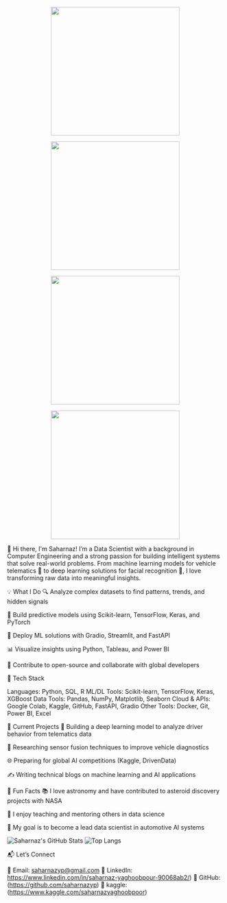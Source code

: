 <p align="center">
  <img src="https://media.giphy.com/media/qgQUggAC3Pfv687qPC/giphy.gif" width="300"/>
</p>
<p align="center">
  <img src="https://media.giphy.com/media/kH1DBkPNyZPOk0BxrM/giphy.gif" width="300"/>
</p>
<p align="center">
  <img src="https://media.giphy.com/media/ZVik7pBtu9dNS/giphy.gif" width="300"/>
</p>
<p align="center">
  <img src="https://media.giphy.com/media/du3J3cXyzhj75IOgvA/giphy.gif" width="300"/>
</p>


👋 Hi there, I'm Saharnaz!
I’m a Data Scientist with a background in Computer Engineering and a strong passion for building intelligent systems that solve real-world problems. From machine learning models for vehicle telematics 🚗 to deep learning solutions for facial recognition 📸, I love transforming raw data into meaningful insights.



💡 What I Do
🔍 Analyze complex datasets to find patterns, trends, and hidden signals

🧠 Build predictive models using Scikit-learn, TensorFlow, Keras, and PyTorch

🚀 Deploy ML solutions with Gradio, Streamlit, and FastAPI

📊 Visualize insights using Python, Tableau, and Power BI

🔧 Contribute to open-source and collaborate with global developers

🧰 Tech Stack

Languages:        Python, SQL, R
ML/DL Tools:      Scikit-learn, TensorFlow, Keras, XGBoost
Data Tools:       Pandas, NumPy, Matplotlib, Seaborn
Cloud & APIs:     Google Colab, Kaggle, GitHub, FastAPI, Gradio
Other Tools:      Docker, Git, Power BI, Excel



📌 Current Projects
🧭 Building a deep learning model to analyze driver behavior from telematics data

🔬 Researching sensor fusion techniques to improve vehicle diagnostics

🌐 Preparing for global AI competitions (Kaggle, DrivenData)

✍️ Writing technical blogs on machine learning and AI applications

🌱 Fun Facts
📚 I love astronomy and have contributed to asteroid discovery projects with NASA

📢 I enjoy teaching and mentoring others in data science

🎯 My goal is to become a lead data scientist in automotive AI systems

![Saharnaz's GitHub Stats](https://github-readme-stats.vercel.app/api?username=saharnazyp&show_icons=true&theme=radical)
![Top Langs](https://github-readme-stats.vercel.app/api/top-langs/?username=saharnazyp&layout=compact&theme=tokyonight)


📬 Let’s Connect

📧 Email: saharnazyp@gmail.com
🔗 LinkedIn: https://www.linkedin.com/in/saharnaz-yaghoobpour-90068ab2/)
🔗 GitHub: (https://github.com/saharnazyp)
🔗 kaggle:(https://www.kaggle.com/saharnazyaghoobpoor)


